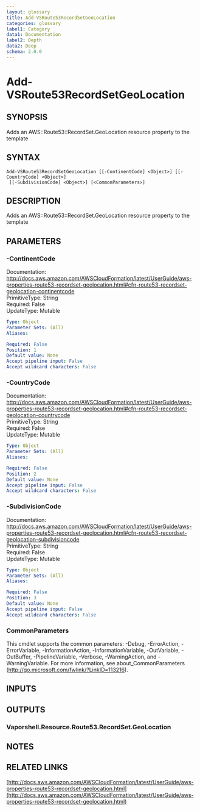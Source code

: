 ```yaml
---
layout: glossary
title: Add-VSRoute53RecordSetGeoLocation
categories: glossary
label1: Category
data1: Documentation
label2: Depth
data2: Deep
schema: 2.0.0
---
```


# Add-VSRoute53RecordSetGeoLocation

## SYNOPSIS
Adds an AWS::Route53::RecordSet.GeoLocation resource property to the template

## SYNTAX

```
Add-VSRoute53RecordSetGeoLocation [[-ContinentCode] <Object>] [[-CountryCode] <Object>]
 [[-SubdivisionCode] <Object>] [<CommonParameters>]
```

## DESCRIPTION
Adds an AWS::Route53::RecordSet.GeoLocation resource property to the template

## PARAMETERS

### -ContinentCode
Documentation: http://docs.aws.amazon.com/AWSCloudFormation/latest/UserGuide/aws-properties-route53-recordset-geolocation.html#cfn-route53-recordset-geolocation-continentcode    
PrimitiveType: String    
Required: False    
UpdateType: Mutable

```yaml
Type: Object
Parameter Sets: (All)
Aliases:

Required: False
Position: 1
Default value: None
Accept pipeline input: False
Accept wildcard characters: False
```

### -CountryCode
Documentation: http://docs.aws.amazon.com/AWSCloudFormation/latest/UserGuide/aws-properties-route53-recordset-geolocation.html#cfn-route53-recordset-geolocation-countrycode    
PrimitiveType: String    
Required: False    
UpdateType: Mutable

```yaml
Type: Object
Parameter Sets: (All)
Aliases:

Required: False
Position: 2
Default value: None
Accept pipeline input: False
Accept wildcard characters: False
```

### -SubdivisionCode
Documentation: http://docs.aws.amazon.com/AWSCloudFormation/latest/UserGuide/aws-properties-route53-recordset-geolocation.html#cfn-route53-recordset-geolocation-subdivisioncode    
PrimitiveType: String    
Required: False    
UpdateType: Mutable

```yaml
Type: Object
Parameter Sets: (All)
Aliases:

Required: False
Position: 3
Default value: None
Accept pipeline input: False
Accept wildcard characters: False
```

### CommonParameters
This cmdlet supports the common parameters: -Debug, -ErrorAction, -ErrorVariable, -InformationAction, -InformationVariable, -OutVariable, -OutBuffer, -PipelineVariable, -Verbose, -WarningAction, and -WarningVariable.
For more information, see about_CommonParameters (http://go.microsoft.com/fwlink/?LinkID=113216).

## INPUTS

## OUTPUTS

### Vaporshell.Resource.Route53.RecordSet.GeoLocation

## NOTES

## RELATED LINKS

[http://docs.aws.amazon.com/AWSCloudFormation/latest/UserGuide/aws-properties-route53-recordset-geolocation.html](http://docs.aws.amazon.com/AWSCloudFormation/latest/UserGuide/aws-properties-route53-recordset-geolocation.html)

